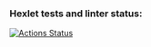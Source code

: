 ### Hexlet tests and linter status:
[![Actions Status](https://github.com/kalldrek777/python-project-83/workflows/hexlet-check/badge.svg)](https://github.com/kalldrek777/python-project-83/actions)